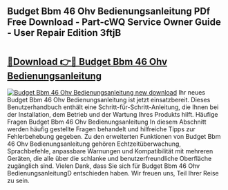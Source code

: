 ## Budget Bbm 46 Ohv Bedienungsanleitung PDf Free Download - Part-cWQ Service Owner Guide - User Repair Edition 3ftjB

# <h2><a href="http://df0tuof.blite.top/?on=Budget+Bbm+46+Ohv+Bedienungsanleitung">🔗Download 👉🔴 Budget Bbm 46 Ohv Bedienungsanleitung</a></h2>

[![Budget Bbm 46 Ohv Bedienungsanleitung new download](https://i.imgur.com/lujVjoI.png)](http://df0tuof.blite.top/?on=Budget+Bbm+46+Ohv+Bedienungsanleitung)
Ihr neues Budget Bbm 46 Ohv Bedienungsanleitung ist jetzt einsatzbereit. Dieses Benutzerhandbuch enthält eine Schritt-für-Schritt-Anleitung, die Ihnen bei der Installation, dem Betrieb und der Wartung Ihres Produkts hilft. Häufige Fragen Budget Bbm 46 Ohv Bedienungsanleitung In diesem Abschnitt werden häufig gestellte Fragen behandelt und hilfreiche Tipps zur Fehlerbehebung gegeben. Zu den erweiterten Funktionen von Budget Bbm 46 Ohv Bedienungsanleitung gehören Echtzeitüberwachung, Sprachbefehle, anpassbare Warnungen und Kompatibilität mit mehreren Geräten, die alle über die schlanke und benutzerfreundliche Oberfläche zugänglich sind. Vielen Dank, dass Sie sich für Budget Bbm 46 Ohv BedienungsanleitungD entschieden haben. Wir freuen uns, Teil Ihrer Reise zu sein.
